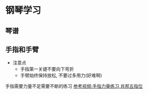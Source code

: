 # 钢琴学习

## 琴谱

## 手指和手臂

* 注意点
    * 手指第一关键不要向下弯折
    * 手臂始终保持放松, 不要过多用力(好难啊)

手指需要力量不足需要不断的练习 [参考视频:手指力量练习,肖邦五指位](https://www.bilibili.com/video/av34233505)


